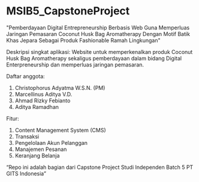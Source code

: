 # MSIB5_CapstoneProject

"Pemberdayaan Digital Entrepreneurship Berbasis Web Guna Memperluas Jaringan Pemasaran Coconut Husk Bag Aromatherapy Dengan Motif Batik Khas Jepara Sebagai 
Produk Fashionable Ramah Lingkungan"

Deskripsi singkat aplikasi: Website untuk memperkenalkan produk Coconut Husk Bag Aromatherapy sekaligus pemberdayaan dalam bidang Digital Enterpreneurship dan memperluas jaringan pemasaran.

Daftar anggota:
1. Christophorus Adyatma W.S.N. (PM) 
2. Marcellinus Aditya V.D.
3. Ahmad Rizky Febianto 
4. Aditya Ramadhan

Fitur:
1. Content Management System (CMS)
2. Transaksi
3. Pengelolaan Akun Pelanggan
4. Manajemen Pesanan
5. Keranjang Belanja

“Repo ini adalah bagian dari Capstone Project Studi Independen Batch 5 PT GITS Indonesia”
